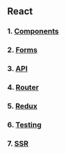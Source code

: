 ## React

### 1. **[Components](https://github.com/Ligalaiz/react/tree/react-components)**

### 2. **[Forms](https://github.com/Ligalaiz/react/tree/react-forms)**

### 3. **[API](https://github.com/Ligalaiz/react/tree/react-api)**

### 4. **[Router](https://github.com/Ligalaiz/react/tree/react-router)**

### 5. **[Redux](https://github.com/Ligalaiz/react/tree/react-redux-task)**

### 6. **[Testing](https://github.com/Ligalaiz/react/tree/react-testing)**

### 7. **[SSR](https://github.com/Ligalaiz/react/tree/react-ssr)**
